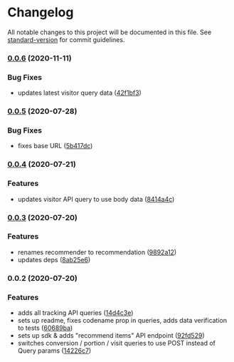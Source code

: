 # Changelog

All notable changes to this project will be documented in this file. See [standard-version](https://github.com/conventional-changelog/standard-version) for commit guidelines.

### [0.0.6](https://github.com/Kentico/kontent-recommendations-sdk-js/compare/v0.0.5...v0.0.6) (2020-11-11)


### Bug Fixes

* updates latest visitor query data ([42f1bf3](https://github.com/Kentico/kontent-recommendations-sdk-js/commit/42f1bf3c0c96f9fff13092110311381b97b2a332))

### [0.0.5](https://github.com/Kentico/kontent-recommendations-sdk-js/compare/v0.0.4...v0.0.5) (2020-07-28)


### Bug Fixes

* fixes base URL ([5b417dc](https://github.com/Kentico/kontent-recommendations-sdk-js/commit/5b417dc65b4c11fbe7712753bad3027e22d5198d))

### [0.0.4](https://github.com/Kentico/kontent-recommendations-sdk-js/compare/v0.0.3...v0.0.4) (2020-07-21)


### Features

* updates visitor API query to use body data ([8414a4c](https://github.com/Kentico/kontent-recommendations-sdk-js/commit/8414a4ccd84d5ae730c874f8db28b02f8f7720fd))

### [0.0.3](https://github.com/Kentico/kontent-recommendations-sdk-js/compare/v0.0.2...v0.0.3) (2020-07-20)


### Features

* renames recommender to recommendation ([9892a12](https://github.com/Kentico/kontent-recommendations-sdk-js/commit/9892a12c9e0d2bb2eb58dcb47a152c70fcfec65f))
* updates deps ([8ab25e6](https://github.com/Kentico/kontent-recommendations-sdk-js/commit/8ab25e62918bf0596b4d8e56d8a31c8f15f02b92))

### 0.0.2 (2020-07-20)


### Features

* adds all tracking API queries ([14d4c3e](https://github.com/Kentico/kontent-recommendations-sdk-js/commit/14d4c3e26d591082cb25c8aadfa91dc4fd83c0ea))
* sets up readme, fixes codename prop in queries, adds data verification to tests ([60689ba](https://github.com/Kentico/kontent-recommendations-sdk-js/commit/60689bad9704a24c02b71b3bbbe31dd6312c8ebf))
* sets up sdk & adds "recommend items" API endpoint ([92fd529](https://github.com/Kentico/kontent-recommendations-sdk-js/commit/92fd52959defc94fc4da89b4d72c0c462b555fd1))
* switches conversion / portion / visit queries to use POST instead of Query params ([14226c7](https://github.com/Kentico/kontent-recommendations-sdk-js/commit/14226c79daba01d55e6e0267590b44119c04a2b0))
